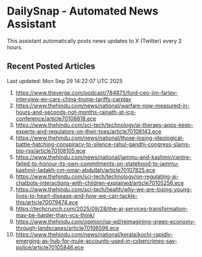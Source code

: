 # DailySnap - Automated News Assistant

This assistant automatically posts news updates to X (Twitter) every 2 hours.

## Recent Posted Articles

Last updated: Mon Sep 29 14:22:07 UTC 2025

1. https://www.theverge.com/podcast/784875/ford-ceo-jim-farley-interview-ev-cars-china-trump-tariffs-carplay
2. https://www.thehindu.com/news/national/warfare-now-measured-in-hours-and-seconds-not-months-rajnath-at-icg-conference/article70108818.ece
3. https://www.thehindu.com/sci-tech/technology/ai-therapy-apps-keep-experts-and-regulators-on-their-toes/article70108143.ece
4. https://www.thehindu.com/news/national/those-losing-ideological-battle-hatching-conspiracy-to-silence-rahul-gandhi-congress-slams-bjp-rss/article70108105.ece
5. https://www.thehindu.com/news/national/jammu-and-kashmir/centre-failed-to-honour-its-own-commitments-on-statehood-to-jammu-kashmir-ladakh-cm-omar-abdullah/article70107825.ece
6. https://www.thehindu.com/sci-tech/technology/on-regulating-ai-chatbots-interactions-with-children-explained/article70105256.ece
7. https://www.thehindu.com/sci-tech/health/why-we-are-losing-young-lives-to-heart-disease-and-how-we-can-tackle-this/article70079474.ece
8. https://techcrunch.com/2025/09/28/the-ai-services-transformation-may-be-harder-than-vcs-think/
9. https://www.thehindu.com/opinion/op-ed/reimagining-green-economy-through-landscapes/article70106596.ece
10. https://www.thehindu.com/news/national/kerala/kochi-rapidly-emerging-as-hub-for-mule-accounts-used-in-cybercrimes-say-police/article70105846.ece
